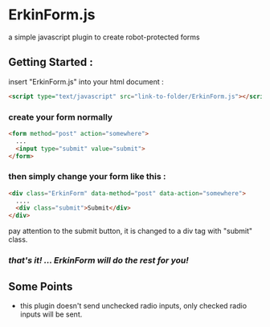 # ErkinForm.js
a simple javascript plugin to create robot-protected forms

## Getting Started :
insert "ErkinForm.js" into your html document :
```html
<script type="text/javascript" src="link-to-folder/ErkinForm.js"></script>
```

### create your form normally
```html
<form method="post" action="somewhere">
  ...
  <input type="submit" value="submit">
</form>
```

### then simply change your form like this :
```html
<div class="ErkinForm" data-method="post" data-action="somewhere">
  ....
  <div class="submit">Submit</div>
</div>
```
pay attention to the submit button, it is changed to a div tag with "submit" class.


### _that's it! ... ErkinForm will do the rest for you!_


## Some Points 
- this plugin doesn't send unchecked radio inputs, only checked radio inputs will be sent.
